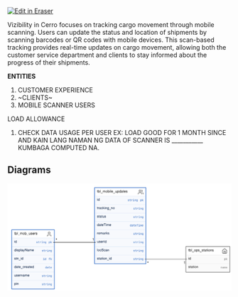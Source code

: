 <p><a target="_blank" href="https://app.eraser.io/workspace/0gPYPUrNcr5XVujn3FH1" id="edit-in-eraser-github-link"><img alt="Edit in Eraser" src="https://firebasestorage.googleapis.com/v0/b/second-petal-295822.appspot.com/o/images%2Fgithub%2FOpen%20in%20Eraser.svg?alt=media&amp;token=968381c8-a7e7-472a-8ed6-4a6626da5501"></a></p>

 Vizibility in Cerro focuses on tracking cargo movement through mobile scanning. Users can update the status and location of shipments by scanning barcodes or QR codes with mobile devices. This scan-based tracking provides real-time updates on cargo movement, allowing both the customer service department and clients to stay informed about the progress of their shipments.

**ENTITIES**

1. CUSTOMER EXPERIENCE
2. ~CLIENTS~
3. MOBILE SCANNER USERS




LOAD ALLOWANCE

1. CHECK DATA USAGE PER USER EX: LOAD GOOD FOR 1 MONTH SINCE AND KAIN LANG NAMAN NG DATA OF SCANNER IS ___________ KUMBAGA COMPUTED NA.



<!-- eraser-additional-content -->
## Diagrams
<!-- eraser-additional-files -->
<a href="/VIZIBILITY MODULE-entity-relationship-1.eraserdiagram" data-element-id="nnjryV7qLsKj5L_1ma1g5"><img src="/.eraser/0gPYPUrNcr5XVujn3FH1___sKkFHJpiYsXPcATzOBluVMUS1rx2___---diagram----5b1297b725c7383462f29dfa85889ad8.png" alt="" data-element-id="nnjryV7qLsKj5L_1ma1g5" /></a>
<!-- end-eraser-additional-files -->
<!-- end-eraser-additional-content -->
<!--- Eraser file: https://app.eraser.io/workspace/0gPYPUrNcr5XVujn3FH1 --->